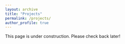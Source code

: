 ```yaml
---
layout: archive
title: "Projects"
permalink: /projects/
author_profile: true
---
```


This page is under construction. Please check back later!
